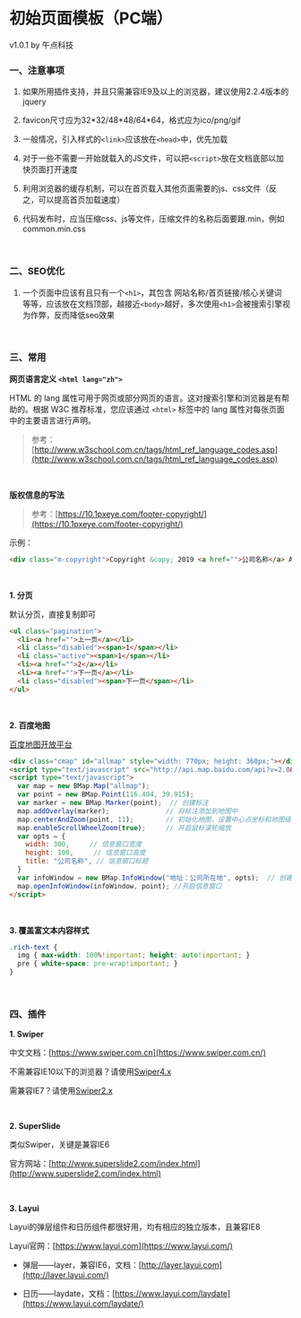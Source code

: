 # 初始页面模板（PC端）
v1.0.1 by 午点科技
<br>

### 一、注意事项
1. 如果所用插件支持，并且只需兼容IE9及以上的浏览器，建议使用2.2.4版本的jquery

2. favicon尺寸应为32\*32/48\*48/64\*64，格式应为ico/png/gif

3. 一般情况，引入样式的`<link>`应该放在`<head>`中，优先加载

4. 对于一些不需要一开始就载入的JS文件，可以把`<script>`放在文档底部以加快页面打开速度

5. 利用浏览器的缓存机制，可以在首页载入其他页面需要的js、css文件（反之，可以提高首页加载速度）

6. 代码发布时，应当压缩css、js等文件，压缩文件的名称后面要跟.min，例如common.min.css
<br>

### 二、SEO优化
1. 一个页面中应该有且只有一个`<h1>`，其包含 网站名称/首页链接/核心关键词 等等，应该放在文档顶部，越接近`<body>`越好，多次使用`<h1>`会被搜索引擎视为作弊，反而降低seo效果
<br>

### 三、常用

**网页语言定义 `<html lang="zh">`**

HTML 的 lang 属性可用于网页或部分网页的语言。这对搜索引擎和浏览器是有帮助的。根据 W3C 推荐标准，您应该通过 `<html>` 标签中的 lang 属性对每张页面中的主要语言进行声明。

> 参考：[http://www.w3school.com.cn/tags/html_ref_language_codes.asp](http://www.w3school.com.cn/tags/html_ref_language_codes.asp)

<br>

**版权信息的写法**

> 参考：[https://10.1pxeye.com/footer-copyright/](https://10.1pxeye.com/footer-copyright/)

示例：
```html
<div class="m-copyright">Copyright &copy; 2019 <a href="">公司名称</a> All Right Reserved</div>
```
<br>

**1. 分页**

默认分页，直接复制即可
```html
<ul class="pagination">
  <li><a href="">上一页</a></li>
  <li class="disabled"><span>1</span></li>
  <li class="active"><span>1</span></li>
  <li><a href="">2</a></li>
  <li><a href="">下一页</a></li>
  <li class="disabled"><span>下一页</span></li>
</ul>
```
<br>

**2. 百度地图**

[百度地图开放平台](http://lbsyun.baidu.com/)
```html
<div class="cmap" id="allmap" style="width: 770px; height: 360px;"></div>
<script type="text/javascript" src="http://api.map.baidu.com/api?v=2.0&ak=4E5A3Fb789138a0ab8431f42a887aea1"></script>
<script type="text/javascript">
  var map = new BMap.Map("allmap");
  var point = new BMap.Point(116.404, 39.915);
  var marker = new BMap.Marker(point);  // 创建标注
  map.addOverlay(marker);              // 将标注添加到地图中
  map.centerAndZoom(point, 11);        // 初始化地图，设置中心点坐标和地图级别 
  map.enableScrollWheelZoom(true);     // 开启鼠标滚轮缩放
  var opts = {
    width: 300,     // 信息窗口宽度
    height: 100,     // 信息窗口高度
    title: "公司名称", // 信息窗口标题
  }
  var infoWindow = new BMap.InfoWindow("地址：公司所在地", opts);  // 创建信息窗口对象
  map.openInfoWindow(infoWindow, point); //开启信息窗口
</script>
```
<br>

**3. 覆盖富文本内容样式**

```scss
.rich-text {
  img { max-width: 100%!important; height: auto!important; }
  pre { white-space: pre-wrap!important; }
}
```
<br>

### 四、插件

**1. Swiper**

中文文档：[https://www.swiper.com.cn](https://www.swiper.com.cn/)

不需兼容IE10以下的浏览器？请使用[Swiper4.x](https://www.swiper.com.cn/)

需兼容IE7？请使用[Swiper2.x](https://2.swiper.com.cn/)

<br>

**2. SuperSlide**

类似Swiper，关键是兼容IE6

官方网站：[http://www.superslide2.com/index.html](http://www.superslide2.com/index.html)

<br>

**3. Layui**

Layui的弹层组件和日历组件都很好用，均有相应的独立版本，且兼容IE8

Layui官网：[https://www.layui.com](https://www.layui.com/)

+ 弹层——layer，兼容IE6，文档：[http://layer.layui.com](http://layer.layui.com/)

+ 日历——laydate，文档：[https://www.layui.com/laydate](https://www.layui.com/laydate/)